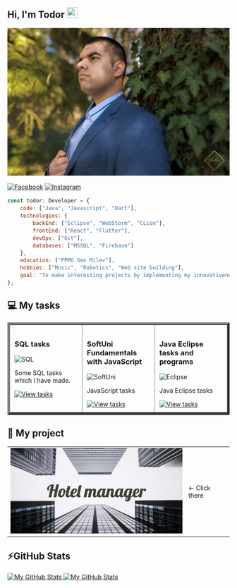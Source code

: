 ## Hi, I'm Todor <img src="https://media.giphy.com/media/hvRJCLFzcasrR4ia7z/giphy.gif" width="24px" height="24px">

![Todor Mitev](./1.jpg)

[![Facebook](https://img.shields.io/badge/-Facebook-00B2FF?style=flat-square&logo=Facebook&logoColor=white)](https://www.facebook.com/profile.php?id=100005648209189)
[![Instagram](https://img.shields.io/badge/-Instagram-e4405f?style=flat-square&logo=Instagram&logoColor=white)](https://www.instagram.com/td_mitev/) 

```javascript
const todor: Developer = {
    code: ["Java", "Javascript", "Dart"],
    technologies: {
        backEnd: ["Eclipse", "WebStorm", "CLion"],
        frontEnd: ["React", "Flutter"],
        devOps: ["Git"],
        databases: ["MSSQL", "Firebase"]
    },
    education: ["PPMG Geo Milev"],
    hobbies: ["Music", "Robotics", "Web site building"],
    goal: "To make interesting projects by implementing my innovativeness." 
};
```

## 💻 My tasks

<table cellspacing="0" cellpadding="0" border="5" style="border-collapse: collapse; width: 100%;">
  <tr>
    <td width="30%" style="padding: 10px; vertical-align: top;">
      <h3>SQL tasks</h3>
      <img src="https://www.stonebranch.com/integration-hub/media/3c/64/66/1636642258/Stonebranch_SQL_Vendor_Product_Logo.svg" alt="SQL" width="200">
      <p>Some SQL tasks which I have made.</p>
      <a href="https://github.com/tdmitev/SQL">
        <img src="https://img.shields.io/badge/View%20tasks-blue?style=for-the-badge&logo=github&logoColor=white" alt="View tasks">
      </a>
    </td>
    <td width="30%" style="padding: 10px; vertical-align: top;">
      <h3>SoftUni Fundamentals with JavaScript</h3>
      <img src="https://softuni.bg/Content/images/open-graph/university-default-og.png" alt="SoftUni" width="200">
      <p>JavaScript tasks</p>
      <a href="https://github.com/tdmitev/SoftUni_Fundamentals_JS">
        <img src="https://img.shields.io/badge/View%20Tasks-blue?style=for-the-badge&logo=github&logoColor=white" alt="View tasks">
      </a>
    </td>
       <td width="30%" style="padding: 10px; vertical-align: top;">
      <h3>Java Eclipse tasks and programs</h3>
      <img src="https://miro.medium.com/v2/resize:fit:800/1*KIduRXXNxMsNuW4vuW9vMg.png" alt="Eclipse" width="200">
      <p>Java Eclipse tasks</p>
      <a href="https://github.com/tdmitev/Java-Eclipse-GUI">
        <img src="https://img.shields.io/badge/View%20Tasks-blue?style=for-the-badge&logo=github&logoColor=white" alt="View tasks">
      </a>
    </td>
  </tr>
</table>

## 🚀 My project

<table>
  <tr>
    <td>
      <img src="https://github.com/tdmitev/tdmitev/blob/main/Hotel_manager.png" alt="Hotel_manager" width="400">
    </td>
    <td style="vertical-align: middle;">
      &larr; Click there
    </td>
  </tr>
</table>

## ⚡GitHub Stats

<a href="https://github.com/tdmitev">
  <img height="180em" alt="My GitHub Stats" src="https://github-readme-stats.vercel.app/api?username=tdmitev&show_icons=true&bg_color=00000000&hide_border=true&text_color=3498db&count_private=true&include_all_commits=true" />

  <img height="180em" alt="My GitHub Stats" src="https://github-readme-stats.vercel.app/api/top-langs/?username=tdmitev&langs_count=6&layout=compact&hide_border=true&bg_color=00000000&text_color=3498db&count_private=true&include_all_commits=true&hide=smalltalk,shell,html,scss,css" />
</a>
